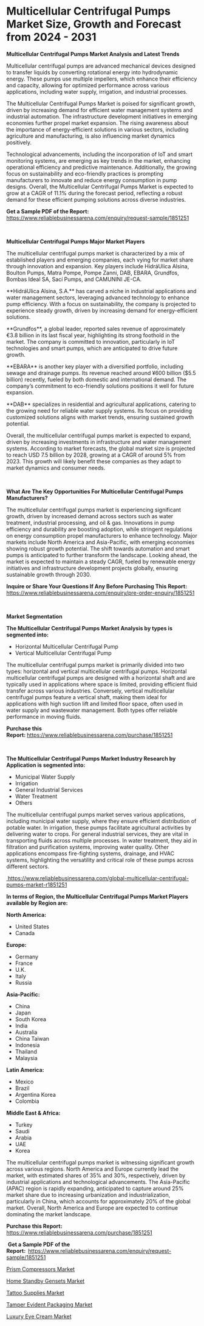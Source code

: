 <p><h1>Multicellular Centrifugal Pumps Market Size, Growth and Forecast from 2024 - 2031</h1></p><p><strong>Multicellular Centrifugal Pumps Market Analysis and Latest Trends</strong></p>
<p><p>Multicellular centrifugal pumps are advanced mechanical devices designed to transfer liquids by converting rotational energy into hydrodynamic energy. These pumps use multiple impellers, which enhance their efficiency and capacity, allowing for optimized performance across various applications, including water supply, irrigation, and industrial processes. </p><p>The Multicellular Centrifugal Pumps Market is poised for significant growth, driven by increasing demand for efficient water management systems and industrial automation. The infrastructure development initiatives in emerging economies further propel market expansion. The rising awareness about the importance of energy-efficient solutions in various sectors, including agriculture and manufacturing, is also influencing market dynamics positively.</p><p>Technological advancements, including the incorporation of IoT and smart monitoring systems, are emerging as key trends in the market, enhancing operational efficiency and predictive maintenance. Additionally, the growing focus on sustainability and eco-friendly practices is prompting manufacturers to innovate and reduce energy consumption in pump designs. Overall, the Multicellular Centrifugal Pumps Market is expected to grow at a CAGR of 11.1% during the forecast period, reflecting a robust demand for these efficient pumping solutions across diverse industries.</p></p>
<p><strong>Get a Sample PDF of the Report:&nbsp;</strong> <a href="https://www.reliablebusinessarena.com/enquiry/request-sample/1851251?utm_campaign=1332&utm_medium=2&utm_source=Github&utm_content=ia&utm_term=18102024&utm_id=multicellular-centrifugal-pumps">https://www.reliablebusinessarena.com/enquiry/request-sample/1851251</a></p>
<p>&nbsp;</p>
<p><strong>Multicellular Centrifugal Pumps Major Market Players</strong></p>
<p><p>The multicellular centrifugal pumps market is characterized by a mix of established players and emerging companies, each vying for market share through innovation and expansion. Key players include HidráUlica Alsina, Boulton Pumps, Matra Pompe, Pompe Zanni, DAB, EBARA, Grundfos, Bombas Ideal SA, Sací Pumps, and CAMUNINI JE-CA.</p><p>**HidráUlica Alsina, S.A.** has carved a niche in industrial applications and water management sectors, leveraging advanced technology to enhance pump efficiency. With a focus on sustainability, the company is projected to experience steady growth, driven by increasing demand for energy-efficient solutions.</p><p>**Grundfos**, a global leader, reported sales revenue of approximately €3.8 billion in its last fiscal year, highlighting its strong foothold in the market. The company is committed to innovation, particularly in IoT technologies and smart pumps, which are anticipated to drive future growth.</p><p>**EBARA** is another key player with a diversified portfolio, including sewage and drainage pumps. Its revenue reached around ¥600 billion ($5.5 billion) recently, fueled by both domestic and international demand. The company’s commitment to eco-friendly solutions positions it well for future expansion.</p><p>**DAB** specializes in residential and agricultural applications, catering to the growing need for reliable water supply systems. Its focus on providing customized solutions aligns with market trends, ensuring sustained growth potential.</p><p>Overall, the multicellular centrifugal pumps market is expected to expand, driven by increasing investments in infrastructure and water management systems. According to market forecasts, the global market size is projected to reach USD 7.5 billion by 2028, growing at a CAGR of around 5% from 2023. This growth will likely benefit these companies as they adapt to market dynamics and consumer needs.</p></p>
<p>&nbsp;</p>
<p><strong>What Are The Key Opportunities For Multicellular Centrifugal Pumps Manufacturers?</strong></p>
<p><p>The multicellular centrifugal pumps market is experiencing significant growth, driven by increased demand across sectors such as water treatment, industrial processing, and oil & gas. Innovations in pump efficiency and durability are boosting adoption, while stringent regulations on energy consumption propel manufacturers to enhance technology. Major markets include North America and Asia-Pacific, with emerging economies showing robust growth potential. The shift towards automation and smart pumps is anticipated to further transform the landscape. Looking ahead, the market is expected to maintain a steady CAGR, fueled by renewable energy initiatives and infrastructure development projects globally, ensuring sustainable growth through 2030.</p></p>
<p><strong>Inquire or Share Your Questions If Any Before Purchasing This Report:</strong> <a href="https://www.reliablebusinessarena.com/enquiry/pre-order-enquiry/1851251?utm_campaign=1332&utm_medium=2&utm_source=Github&utm_content=ia&utm_term=18102024&utm_id=multicellular-centrifugal-pumps">https://www.reliablebusinessarena.com/enquiry/pre-order-enquiry/1851251</a></p>
<p>&nbsp;</p>
<p><strong>Market Segmentation</strong></p>
<p><strong>The Multicellular Centrifugal Pumps Market Analysis by types is segmented into:</strong></p>
<p><ul><li>Horizontal Multicellular Centrifugal Pump</li><li>Vertical Multicellular Centrifugal Pump</li></ul></p>
<p><p>The multicellular centrifugal pumps market is primarily divided into two types: horizontal and vertical multicellular centrifugal pumps. Horizontal multicellular centrifugal pumps are designed with a horizontal shaft and are typically used in applications where space is limited, providing efficient fluid transfer across various industries. Conversely, vertical multicellular centrifugal pumps feature a vertical shaft, making them ideal for applications with high suction lift and limited floor space, often used in water supply and wastewater management. Both types offer reliable performance in moving fluids.</p></p>
<p><strong>Purchase this Report:&nbsp;</strong><a href="https://www.reliablebusinessarena.com/purchase/1851251?utm_campaign=1332&utm_medium=2&utm_source=Github&utm_content=ia&utm_term=18102024&utm_id=multicellular-centrifugal-pumps">https://www.reliablebusinessarena.com/purchase/1851251</a></p>
<p>&nbsp;</p>
<p><strong>The Multicellular Centrifugal Pumps Market Industry Research by Application is segmented into:</strong></p>
<p><ul><li>Municipal Water Supply</li><li>Irrigation</li><li>General Industrial Services</li><li>Water Treatment</li><li>Others</li></ul></p>
<p><p>The multicellular centrifugal pumps market serves various applications, including municipal water supply, where they ensure efficient distribution of potable water. In irrigation, these pumps facilitate agricultural activities by delivering water to crops. For general industrial services, they are vital in transporting fluids across multiple processes. In water treatment, they aid in filtration and purification systems, improving water quality. Other applications encompass fire-fighting systems, drainage, and HVAC systems, highlighting the versatility and critical role of these pumps across different sectors.</p></p>
<p><a href="https://www.reliablebusinessarena.com/global-multicellular-centrifugal-pumps-market-r1851251?utm_campaign=1332&utm_medium=2&utm_source=Github&utm_content=ia&utm_term=18102024&utm_id=multicellular-centrifugal-pumps">&nbsp;https://www.reliablebusinessarena.com/global-multicellular-centrifugal-pumps-market-r1851251</a></p>
<p><strong>In terms of Region, the Multicellular Centrifugal Pumps Market Players available by Region are:</strong></p>
<p>
    <p> <strong> North America: </strong>
        <ul>
            <li>United States</li>
            <li>Canada</li>
        </ul>
        </p> 
    <p> <strong> Europe: </strong>
        <ul>
            <li>Germany</li>
            <li>France</li>
            <li>U.K.</li>
            <li>Italy</li>
            <li>Russia</li>
        </ul>
        </p> 
    <p> <strong> Asia-Pacific: </strong>
        <ul>
            <li>China</li>
            <li>Japan</li>
            <li>South Korea</li>
            <li>India</li>
            <li>Australia</li>
            <li>China Taiwan</li>
            <li>Indonesia</li>
            <li>Thailand</li>
            <li>Malaysia</li>
        </ul>
        </p> 
    <p> <strong> Latin America: </strong>
        <ul>
            <li>Mexico</li>
            <li>Brazil</li>
            <li>Argentina Korea</li>
            <li>Colombia</li>
        </ul>
        </p> 
    <p> <strong> Middle East & Africa: </strong>
        <ul>
            <li>Turkey</li>
            <li>Saudi</li>
            <li>Arabia</li>
            <li>UAE</li>
            <li>Korea</li>
        </ul>
    </p>
    </p>
<p><p>The multicellular centrifugal pumps market is witnessing significant growth across various regions. North America and Europe currently lead the market, with estimated shares of 35% and 30%, respectively, driven by industrial applications and technological advancements. The Asia-Pacific (APAC) region is rapidly expanding, anticipated to capture around 25% market share due to increasing urbanization and industrialization, particularly in China, which accounts for approximately 20% of the global market. Overall, North America and Europe are expected to continue dominating the market landscape.</p></p>
<p><strong>Purchase this Report: </strong><a href="https://www.reliablebusinessarena.com/purchase/1851251?utm_campaign=1332&utm_medium=2&utm_source=Github&utm_content=ia&utm_term=18102024&utm_id=multicellular-centrifugal-pumps">https://www.reliablebusinessarena.com/purchase/1851251</a></p>
<p>&nbsp;<strong>Get a Sample PDF of the Report:&nbsp;&nbsp;</strong><a href="https://www.reliablebusinessarena.com/enquiry/request-sample/1851251?utm_campaign=1332&utm_medium=2&utm_source=Github&utm_content=ia&utm_term=18102024&utm_id=multicellular-centrifugal-pumps">https://www.reliablebusinessarena.com/enquiry/request-sample/1851251</a></p>
<p><strong></strong></p>
<p><p><a href="https://github.com/luckyshygirl/Market-Research-Report-List-6/blob/main/prism-compressors-market.md?utm_campaign=1332&utm_medium=2&utm_source=Github&utm_content=ia&utm_term=18102024&utm_id=multicellular-centrifugal-pumps">Prism Compressors Market</a></p><p><a href="https://issuu.com/reportprime-2/docs/home-standby-gensets-market-size-20_b987451673b89b?utm_campaign=1332&utm_medium=2&utm_source=Github&utm_content=ia&utm_term=18102024&utm_id=multicellular-centrifugal-pumps">Home Standby Gensets Market</a></p><p><a href="https://www.linkedin.com/pulse/tattoo-supplies-market2024-2031-industry-insights-investment-ognlf?utm_campaign=1332&utm_medium=2&utm_source=Github&utm_content=ia&utm_term=18102024&utm_id=multicellular-centrifugal-pumps">Tattoo Supplies Market</a></p><p><a href="https://www.linkedin.com/pulse/tamper-evident-packaging-market-consolidation-impact-krkfe?utm_campaign=1332&utm_medium=2&utm_source=Github&utm_content=ia&utm_term=18102024&utm_id=multicellular-centrifugal-pumps">Tamper Evident Packaging Market</a></p><p><a href="https://www.linkedin.com/pulse/luxury-eye-cream-market-segmentation-geographical-regions-v5m9f?utm_campaign=1332&utm_medium=2&utm_source=Github&utm_content=ia&utm_term=18102024&utm_id=multicellular-centrifugal-pumps">Luxury Eye Cream Market</a></p></p>
